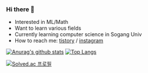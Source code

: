 ### Hi there 👋

-  Interested in ML/Math
-  Want to learn various fields
-  Currently learning computer science in Sogang Univ
-  How to reach me: [tistory](https://hellojaehoon.tistory.com/) / [instagram](https://www.instagram.com/choi_jae_hh) 

[![Anurag's github stats](https://github-readme-stats.vercel.app/api?username=ChoiJaeH)](https://github.com/anuraghazra/github-readme-stats)
[![Top Langs](https://github-readme-stats.vercel.app/api/top-langs/?username=ChoiJaeH&layout=compact)](https://github.com/anuraghazra/github-readme-stats)




[![Solved.ac
프로필](http://mazassumnida.wtf/api/v2/generate_badge?boj=cjh_namespace)](https://solved.ac/cjh_namespace)
